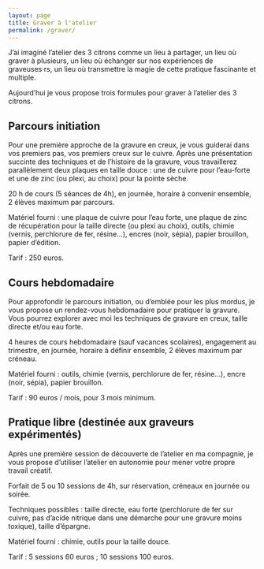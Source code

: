 ```yaml
---
layout: page
title: Graver à l'atelier
permalink: /graver/
---
```


J’ai imaginé l’atelier des 3 citrons comme un lieu à partager, un lieu où graver à plusieurs, un lieu où échanger sur nos expériences de graveuses·rs, un lieu où transmettre la magie de cette pratique fascinante et multiple.

Aujourd’hui je vous propose trois formules pour graver à l’atelier des 3 citrons.

## Parcours initiation

Pour une première approche de la gravure en creux, je vous guiderai dans vos premiers pas, vos premiers creux sur le cuivre. 
Après une présentation succinte des techniques et de l’histoire de la gravure, vous travaillerez parallèlement deux plaques en taille douce : une de cuivre pour l’eau-forte et une de zinc (ou plexi, au choix) pour la pointe sèche. 

20 h de cours (5 séances de 4h), en journée, horaire à convenir ensemble, 2 élèves maximum par parcours.

Matériel fourni : une plaque de cuivre pour l’eau forte, une plaque de zinc de récupération pour la taille directe (ou plexi au choix), outils, chimie (vernis, perchlorure de fer, résine...), encres (noir, sépia), papier brouillon, papier d’édition.

Tarif : 250 euros.

## Cours hebdomadaire

Pour approfondir le parcours initiation, ou d’emblée pour les plus mordus, je vous propose un rendez-vous hebdomadaire pour pratiquer la gravure. Vous pourrez explorer avec moi les techniques de gravure en creux, taille directe et/ou eau forte.

4 heures de cours hebdomadaire (sauf vacances scolaires), engagement au trimestre, en journée, horaire à définir ensemble, 2 élèves maximum par créneau.

Matériel fourni : outils, chimie (vernis, perchlorure de fer, résine...), encre (noir, sépia), papier brouillon.

Tarif : 90 euros / mois, pour 3 mois minimum.


## Pratique libre (destinée aux graveurs expérimentés)

Après une première session de découverte de l’atelier en ma compagnie, je vous propose d’utiliser l’atelier en autonomie pour mener votre propre travail créatif.

Forfait de 5 ou 10 sessions de 4h, sur réservation, créneaux en journée ou soirée.

Techniques possibles : taille directe, eau forte (perchlorure de fer sur cuivre, pas d’acide nitrique dans une démarche pour une gravure moins toxique), taille d’épargne.

Matériel fourni : chimie, outils pour la taille douce.

Tarif : 5 sessions 60 euros ; 10 sessions 100 euros.